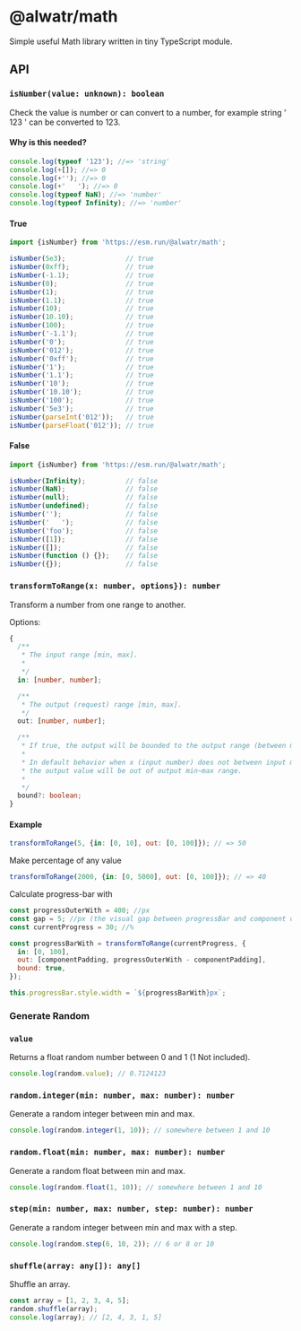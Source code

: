 # @alwatr/math

Simple useful Math library written in tiny TypeScript module.

## API

### `isNumber(value: unknown): boolean`

Check the value is number or can convert to a number, for example string ' 123 ' can be converted to 123.

#### Why is this needed?

```js
console.log(typeof '123'); //=> 'string'
console.log(+[]); //=> 0
console.log(+''); //=> 0
console.log(+'   '); //=> 0
console.log(typeof NaN); //=> 'number'
console.log(typeof Infinity); //=> 'number'
```

#### True

```js
import {isNumber} from 'https://esm.run/@alwatr/math';

isNumber(5e3);               // true
isNumber(0xff);              // true
isNumber(-1.1);              // true
isNumber(0);                 // true
isNumber(1);                 // true
isNumber(1.1);               // true
isNumber(10);                // true
isNumber(10.10);             // true
isNumber(100);               // true
isNumber('-1.1');            // true
isNumber('0');               // true
isNumber('012');             // true
isNumber('0xff');            // true
isNumber('1');               // true
isNumber('1.1');             // true
isNumber('10');              // true
isNumber('10.10');           // true
isNumber('100');             // true
isNumber('5e3');             // true
isNumber(parseInt('012'));   // true
isNumber(parseFloat('012')); // true
```

#### False

```js
import {isNumber} from 'https://esm.run/@alwatr/math';

isNumber(Infinity);          // false
isNumber(NaN);               // false
isNumber(null);              // false
isNumber(undefined);         // false
isNumber('');                // false
isNumber('   ');             // false
isNumber('foo');             // false
isNumber([1]);               // false
isNumber([]);                // false
isNumber(function () {});    // false
isNumber({});                // false
```

### `transformToRange(x: number, options}): number`

Transform a number from one range to another.

Options:

```ts
{
  /**
   * The input range [min, max].
   *
   */
  in: [number, number];

  /**
   * The output (request) range [min, max].
   */
  out: [number, number];

  /**
   * If true, the output will be bounded to the output range (between min and max).
   *
   * In default behavior when x (input number) does not between input min~max range,
   * the output value will be out of output min~max range.
   *
   */
  bound?: boolean;
}
```

#### Example

```js
transformToRange(5, {in: [0, 10], out: [0, 100]}); // => 50
```

Make percentage of any value

```js
transformToRange(2000, {in: [0, 5000], out: [0, 100]}); // => 40
```

Calculate progress-bar with

```js
const progressOuterWith = 400; //px
const gap = 5; //px (the visual gap between progressBar and component outer).
const currentProgress = 30; //%

const progressBarWith = transformToRange(currentProgress, {
  in: [0, 100],
  out: [componentPadding, progressOuterWith - componentPadding],
  bound: true,
});

this.progressBar.style.width = `${progressBarWith}px`;
```

### Generate Random

### `value`

Returns a float random number between 0 and 1 (1 Not included).

```js
console.log(random.value); // 0.7124123
```

### `random.integer(min: number, max: number): number`

Generate a random integer between min and max.

```js
console.log(random.integer(1, 10)); // somewhere between 1 and 10
```

### `random.float(min: number, max: number): number`

Generate a random float between min and max.

```js
console.log(random.float(1, 10)); // somewhere between 1 and 10
```

### `step(min: number, max: number, step: number): number`

Generate a random integer between min and max with a step.

```js
console.log(random.step(6, 10, 2)); // 6 or 8 or 10
```

### `shuffle(array: any[]): any[]`

Shuffle an array.

```js
const array = [1, 2, 3, 4, 5];
random.shuffle(array);
console.log(array); // [2, 4, 3, 1, 5]
```
